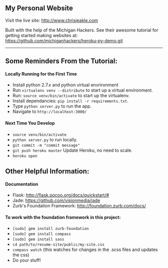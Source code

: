 ## My Personal Website

Visit the live site: http://www.chrisjeakle.com

Built with the help of the Michigan Hackers.
See their awesome tutorial for getting started making websites at: 
https://github.com/michiganhackers/heroku-py-demo.git

----
## Some Reminders From the Tutorial:

#### Locally Running for the First Time
- Install python 2.7.x and python virtual envrironment
- Run `virtualenv venv --distribute` to start up a virtual environment. 
- Run: `source venv/bin/activate` to start up the virtualenv.
- Install dependancies: `pip install -r requirements.txt`.
- Type `python server.py` to run the app.
- Navigate to `http://localhost:3000/`

#### Next Time You Develop
- `source venv/bin/activate`
- `python server.py` to run locally.
- `git commit -m "commit message"`
- `git push heroku master` Update Heroku, no need to scale.
- `heroku open`

## Other Helpful Information:

#### Documentation
- Flask: http://flask.pocoo.org/docs/quickstart/#
- Jade: https://github.com/visionmedia/jade
- Zurb's Foundation Framework: http://foundation.zurb.com/docs/

#### To work with the foundation framework in this project:
- `[sudo] gem install zurb-foundation`
- `[sudo] gem install compass`
- `[sudo] gem install sass`
- `cd path/to/resume-site/public/my-site.css`
- `compass watch` (this watches for changes in the .scss files and updates the css)
- Do your stuff!


